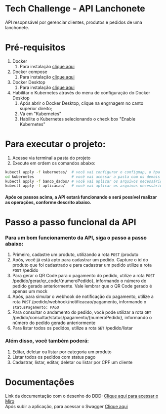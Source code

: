 # Tech Challenge - API Lanchonete

API resopnsável por gerenciar clientes, produtos e pedidos de uma lanchonete.

# Pré-requisitos
1. Docker
   1. Para instalação [clique aqui](https://www.docker.com/get-started/)
2. Docker compose
   1. Para instalação [clique aqui](https://docs.docker.com/compose/install/)
3. Docker Desktop
   1. Para instalação [clique aqui](https://www.docker.com/products/docker-desktop/)
4. Habilitar o Kubernetes através do menu de configuração do Docker Desktop
   1. Após abrir o Docker Desktop, clique na engrnagem no canto superior direito;
   2. Vá em "Kubernetes"
   3. Habilite o Kubernetes selecionando o check box "Enable Kubernetes"

# Para executar o projeto:
1. Acesse via terminal a pasta do projeto
2. Execute em ordem os comandos abaixo: 
```bash
kubectl apply -f kubernetes/  # você vai configurar o configmap, o hpa e as métricas do cluster
cd kubernetes                 # você vai acessar a pasta com os demais arquivos do cluster kubernetes
kubectl apply -f banco_dados/ # você vai aplicar os arquivos necessários para subir o banco de dados 
kubectl apply -f aplicacao/   # você vai aplicar os arquivos necessários para subir a aplicação
```

#### Após os passos acima, a API estará funcionando e será possível realizar as operações, conforme descrito abaixo.

# Passo a passo funcional da API

### Para um bom funcionamento da API, siga o passo a passo abaixo: 
1. Primeiro, cadastre um produto, utilizando a rota ```POST``` /produto
2. Após, você já está apto para cadastrar um pedido. Capture o id do produto que foi cadastrado e para cadastrar um 
pedido utilize a rota ```POST``` /pedido
3. Para gerar o QR Code para o pagamento do pedido, utilize a rota ```POST``` /pedido/gerar/qr_code/{numeroPedido}, 
informando o número do pedido gerado anteriormente. Vale lembrar que o QR Code gerado é apenas um mock
4. Após, para simular o webhook de notificação do pagamento, utilize a rota `POST` /pedido/webhook/notificacao/pagamento, 
informando o `statusPagamento: PAGO`
5. Para consultar o andamento do pedido, você pode utilizar a rota `GET` /pedido/consultar/status/pagamento/{numeroPedido}, 
informando o número do pedido gerado anteriormente
6. Para listar todos os pedidos, utilize a rota `GET` /pedido/listar

### Além disso, você também poderá:
1. Editar, deletar ou listar por categoria um produto
2. Listar todos os pedidos com status pago
3. Cadastrar, listar, editar, deletar ou listar por CPF um cliente

# Documentações

Link da documentação com o desenho do DDD: [Clique aqui para acessar o Miro](https://miro.com/app/board/uXjVKHPTdLg=/?share_link_id=544608334788)
<br>
Após subir a aplicação, para acessar o Swagger [Clique aqui](http://localhost:8080/swagger-ui/index.html)
